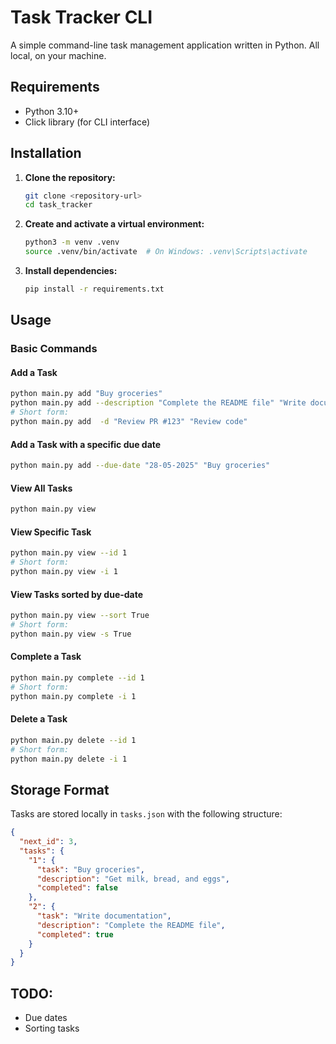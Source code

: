 # Task Tracker CLI

A simple command-line task management application written in Python. All local, on your machine.

## Requirements

- Python 3.10+
- Click library (for CLI interface)

## Installation

1. **Clone the repository:**
   ```bash
   git clone <repository-url>
   cd task_tracker
   ```

2. **Create and activate a virtual environment:**
   ```bash
   python3 -m venv .venv
   source .venv/bin/activate  # On Windows: .venv\Scripts\activate
   ```

3. **Install dependencies:**
   ```bash
   pip install -r requirements.txt
   ```

## Usage

### Basic Commands

#### Add a Task
```bash
python main.py add "Buy groceries"
python main.py add --description "Complete the README file" "Write documentation" 
# Short form:
python main.py add  -d "Review PR #123" "Review code"
```

#### Add a Task with a specific due date
```bash
python main.py add --due-date "28-05-2025" "Buy groceries"
```

#### View All Tasks
```bash
python main.py view
```

#### View Specific Task
```bash
python main.py view --id 1
# Short form:
python main.py view -i 1
```

#### View Tasks sorted by due-date
```bash
python main.py view --sort True
# Short form:
python main.py view -s True
```

#### Complete a Task
```bash
python main.py complete --id 1
# Short form:
python main.py complete -i 1
```

#### Delete a Task
```bash
python main.py delete --id 1
# Short form:
python main.py delete -i 1
```


## Storage Format

Tasks are stored locally in `tasks.json` with the following structure:

```json
{
  "next_id": 3,
  "tasks": {
    "1": {
      "task": "Buy groceries",
      "description": "Get milk, bread, and eggs",
      "completed": false
    },
    "2": {
      "task": "Write documentation", 
      "description": "Complete the README file",
      "completed": true
    }
  }
}
```

##  TODO: 

- Due dates 
- Sorting tasks


